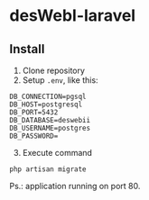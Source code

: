 # desWebI-laravel

## Install

1. Clone repository
2. Setup `.env`, like this:
```
DB_CONNECTION=pgsql
DB_HOST=postgresql
DB_PORT=5432
DB_DATABASE=deswebii
DB_USERNAME=postgres
DB_PASSWORD=
```
3. Execute command

```
php artisan migrate
```

Ps.: application running on port 80.
